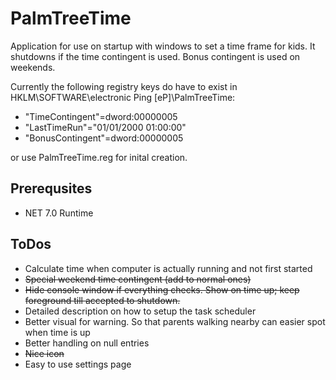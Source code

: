 # PalmTreeTime

Application for use on startup with windows to set a time frame for kids. It shutdowns if the time contingent is used. Bonus contingent is used on weekends.

Currently the following registry keys do have to exist in HKLM\SOFTWARE\electronic Ping [eP]\PalmTreeTime:

* "TimeContingent"=dword:00000005
* "LastTimeRun"="01/01/2000 01:00:00"
* "BonusContingent"=dword:00000005

or use PalmTreeTime.reg for inital creation.

## Prerequsites
* NET 7.0 Runtime

## ToDos
* Calculate time when computer is actually running and not first started
* ~~Special weekend time contingent (add to normal ones)~~
* ~~Hide console window if everything checks. Show on time up; keep foreground till accepted to shutdown.~~
* Detailed description on how to setup the task scheduler
* Better visual for warning. So that parents walking nearby can easier spot when time is up
* Better handling on null entries
* ~~Nice icon~~
* Easy to use settings page